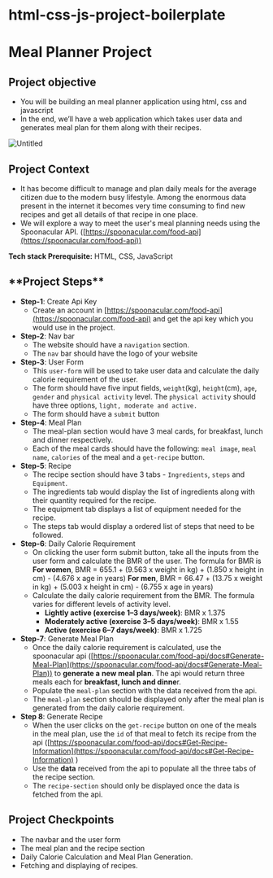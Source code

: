# html-css-js-project-boilerplate

# Meal Planner Project

## Project o**bjective**

- You will be building an meal planner application using html, css and javascript
- In the end, we’ll have a web application which takes user data and generates meal plan for them along with their recipes.

![Untitled](https://s3-us-west-2.amazonaws.com/secure.notion-static.com/ff0ee167-421b-4b48-b2d9-cfe3a45cdc63/Untitled.png)

## **Project Context**

- It has become difficult to manage and plan daily meals for the average citizen due to the modern busy lifestyle. Among the enormous data present in the internet it becomes very time consuming to find new recipes and get all details of that recipe in one place.
- We will explore a way to meet the user's meal planning needs using the Spoonacular API. ([https://spoonacular.com/food-api](https://spoonacular.com/food-api))

**Tech stack Prerequisite:** HTML, CSS, JavaScript

## \***\*Project Steps\*\***

- **Step-1**: Create Api Key
  - Create an account in [https://spoonacular.com/food-api](https://spoonacular.com/food-api) and get the api key which you would use in the project.
- **Step-2**: Nav bar
  - The website should have a `navigation` section.
  - The `nav` bar should have the logo of your website
- **Step-3**: User Form
  - This `user-form` will be used to take user data and calculate the daily calorie requirement of the user.
  - The form should have five input fields, `weight`(kg), `height`(cm), `age`, `gender` and `physical activity` level. The `physical activity` should have three options, `light, moderate and active.`
  - The form should have a `submit` button
- **Step-4**: Meal Plan
  - The meal-plan section would have 3 meal cards, for breakfast, lunch and dinner respectively.
  - Each of the meal cards should have the following: `meal image`, `meal name`, `calories` of the meal and a `get-recipe` button.
- **Step-5**: Recipe
  - The recipe section should have 3 tabs - `Ingredients`, `steps` and `Equipment`.
  - The ingredients tab would display the list of ingredients along with their quantity required for the recipe.
  - The equipment tab displays a list of equipment needed for the recipe.
  - The steps tab would display a ordered list of steps that need to be followed.
- **Step-6**: Daily Calorie Requirement
  - On clicking the user form submit button, take all the inputs from the user form and calculate the BMR of the user. The formula for BMR is
    **For women**, BMR = 655.1 + (9.563 x weight in kg) + (1.850 x height in cm) - (4.676 x age in years)
    **For men**, BMR = 66.47 + (13.75 x weight in kg) + (5.003 x height in cm) - (6.755 x age in years)
  - Calculate the daily calorie requirement from the BMR. The formula varies for different levels of activity level.
    - **Lightly active (exercise 1–3 days/week)**: BMR x 1.375
    - **Moderately active (exercise 3–5 days/week)**: BMR x 1.55
    - **Active (exercise 6–7 days/week)**: BMR x 1.725
- **Step-7**: Generate Meal Plan
  - Once the daily calorie requirement is calculated, use the spoonacular api ([https://spoonacular.com/food-api/docs#Generate-Meal-Plan](https://spoonacular.com/food-api/docs#Generate-Meal-Plan)) to **generate a** **new meal plan**. The api would return three meals each for **breakfast, lunch and dinne**r.
  - Populate the `meal-plan` section with the data received from the api.
  - The `meal-plan` section should be displayed only after the meal plan is generated from the daily calorie requirement.
- **Step 8**: Generate Recipe
  - When the user clicks on the `get-recipe` button on one of the meals in the meal plan, use the `id` of that meal to fetch its recipe from the api ([https://spoonacular.com/food-api/docs#Get-Recipe-Information](https://spoonacular.com/food-api/docs#Get-Recipe-Information) )
  - Use the **data** received from the api to populate all the three tabs of the recipe section.
  - The `recipe-section` should only be displayed once the data is fetched from the api.

## Project Checkpoints

- The navbar and the user form
- The meal plan and the recipe section
- Daily Calorie Calculation and Meal Plan Generation.
- Fetching and displaying of recipes.
